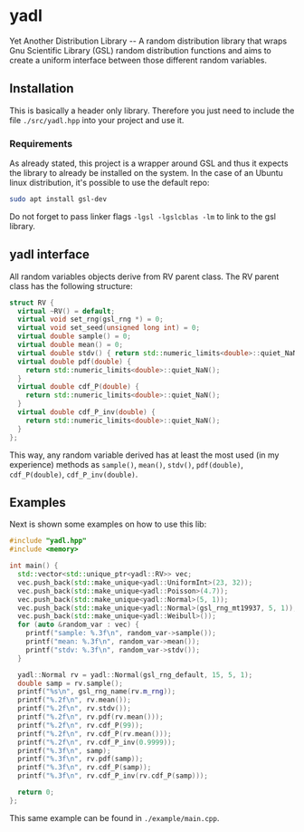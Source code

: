 # yadl

Yet Another Distribution Library -- A random distribution library that wraps Gnu Scientific Library (GSL) random distribution functions and aims to create a uniform interface between those different random variables.

## Installation

This is basically a header only library.
Therefore you just need to include the file `./src/yadl.hpp` into your project and use it.

### Requirements

As already stated, this project is a wrapper around GSL and thus it expects the library to already be installed on the system.
In the case of an Ubuntu linux distribution, it's possible to use the default repo:

```bash
sudo apt install gsl-dev
```

Do not forget to pass linker flags `-lgsl -lgslcblas -lm` to link to the gsl library.

## yadl interface

All random variables objects derive from RV parent class.
The RV parent class has the following structure:

```cpp
struct RV {
  virtual ~RV() = default;
  virtual void set_rng(gsl_rng *) = 0;
  virtual void set_seed(unsigned long int) = 0;
  virtual double sample() = 0;
  virtual double mean() = 0;
  virtual double stdv() { return std::numeric_limits<double>::quiet_NaN(); }
  virtual double pdf(double) {
    return std::numeric_limits<double>::quiet_NaN();
  }
  virtual double cdf_P(double) {
    return std::numeric_limits<double>::quiet_NaN();
  }
  virtual double cdf_P_inv(double) {
    return std::numeric_limits<double>::quiet_NaN();
  }
};
```

This way, any random variable derived has at least the most used (in my experience) methods as `sample()`, `mean()`, `stdv()`, `pdf(double)`, `cdf_P(double)`, `cdf_P_inv(double)`.

## Examples

Next is shown some examples on how to use this lib:

```cpp
#include "yadl.hpp"
#include <memory>

int main() {
  std::vector<std::unique_ptr<yadl::RV>> vec;
  vec.push_back(std::make_unique<yadl::UniformInt>(23, 32));
  vec.push_back(std::make_unique<yadl::Poisson>(4.7));
  vec.push_back(std::make_unique<yadl::Normal>(5, 1));
  vec.push_back(std::make_unique<yadl::Normal>(gsl_rng_mt19937, 5, 1));
  vec.push_back(std::make_unique<yadl::Weibull>());
  for (auto &random_var : vec) {
    printf("sample: %.3f\n", random_var->sample());
    printf("mean: %.3f\n", random_var->mean());
    printf("stdv: %.3f\n", random_var->stdv());
  }

  yadl::Normal rv = yadl::Normal(gsl_rng_default, 15, 5, 1);
  double samp = rv.sample();
  printf("%s\n", gsl_rng_name(rv.m_rng));
  printf("%.2f\n", rv.mean());
  printf("%.2f\n", rv.stdv());
  printf("%.2f\n", rv.pdf(rv.mean()));
  printf("%.2f\n", rv.cdf_P(99));
  printf("%.2f\n", rv.cdf_P(rv.mean()));
  printf("%.2f\n", rv.cdf_P_inv(0.9999));
  printf("%.3f\n", samp);
  printf("%.3f\n", rv.pdf(samp));
  printf("%.3f\n", rv.cdf_P(samp));
  printf("%.3f\n", rv.cdf_P_inv(rv.cdf_P(samp)));

  return 0;
};
```

This same example can be found in `./example/main.cpp`.

